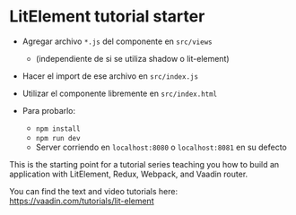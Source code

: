 # LitElement tutorial starter

* Agregar archivo ``*.js`` del componente en ``src/views``
    * (independiente de si se utiliza shadow o lit-element)
* Hacer el import de ese archivo en ``src/index.js``
* Utilizar el componente libremente en ``src/index.html``



* Para probarlo:
    * ``npm install``
    * ``npm run dev``
    * Server corriendo en ``localhost:8080`` o ``localhost:8081`` en su defecto


This is the starting point for a tutorial series teaching you how to build an application with LitElement, Redux, Webpack, and Vaadin router.

You can find the text and video tutorials here:
https://vaadin.com/tutorials/lit-element
